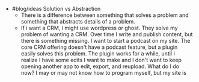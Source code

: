- #blog/ideas Solution vs Abstraction
	- There is a difference between something that solves a problem and something that abstracts details of a problem.
	- If i want a CRM, i might use wordpress or ghost. They solve my problem of wanting a CRM. Over time I write and publish content, but there is something missing. I want to start a podcast on my site. The core CRM offering doesn't have a podcast feature, but a plugin easily solves this problem. The plugin works for a while, until I realize I have some edits I want to make and I don't want to keep opening another app to edit, export, and reupload. What do I do now? I may or may not know how to program myself, but my site is